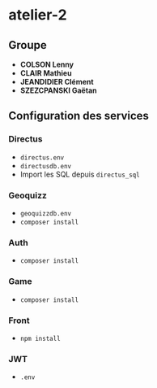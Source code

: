 # atelier-2

## Groupe  
- **COLSON Lenny**  
- **CLAIR Mathieu**  
- **JEANDIDIER Clément**  
- **SZEZCPANSKI Gaëtan**  

## Configuration des services  

### Directus  
- `directus.env`  
- `directusdb.env`  
- Import les SQL depuis `directus_sql`  

### Geoquizz  
- `geoquizzdb.env`  
- `composer install`  

### Auth  
- `composer install`  

### Game  
- `composer install`  

### Front  
- `npm install`  

### JWT  
- `.env`  
